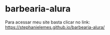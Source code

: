 # barbearia-alura

Para acessar meu site basta clicar no link: https://stephanielemes.github.io/barbearia-alura/
